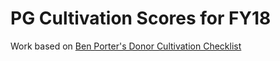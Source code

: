 # PG Cultivation Scores for FY18

Work based on [Ben Porter's Donor Cultivation Checklist](https://www.case.org/currents/x74757)
